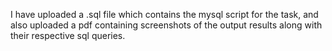 I have uploaded a .sql file which contains the mysql script for the task, and also uploaded a pdf containing screenshots of the output results along with their respective sql queries.
